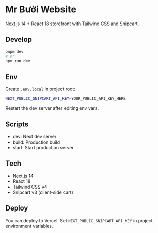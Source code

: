 # Mr Bưởi Website

Next.js 14 + React 18 storefront with Tailwind CSS and Snipcart.

## Develop

```bash
pnpm dev
# or
npm run dev
```

## Env

Create `.env.local` in project root:

```bash
NEXT_PUBLIC_SNIPCART_API_KEY=YOUR_PUBLIC_API_KEY_HERE
```

Restart the dev server after editing env vars.

## Scripts

- dev: Next dev server
- build: Production build
- start: Start production server

## Tech

- Next.js 14
- React 18
- Tailwind CSS v4
- Snipcart v3 (client-side cart)

## Deploy

You can deploy to Vercel. Set `NEXT_PUBLIC_SNIPCART_API_KEY` in project environment variables.
